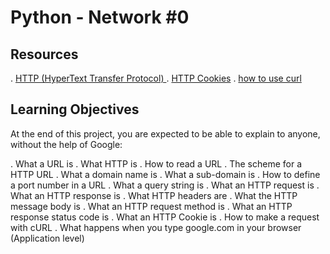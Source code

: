 #  Python - Network #0
## Resources
. [HTTP (HyperText Transfer Protocol) ](https://www3.ntu.edu.sg/home/ehchua/programming/webprogramming/HTTP_Basics.html)
. [HTTP Cookies](https://developer.mozilla.org/en-US/docs/Web/HTTP/Cookies)
. [how to use curl](https://reqbin.com/req/curl/c-1dw4uds4/curl-delete-request-example#:~:text=Sending%20DELETE%20Request%20with%20Curl,HTTP%20headers%20to%20the%20server.)


## Learning Objectives
At the end of this project, you are expected to be able to explain to anyone, without the help of Google:

. What a URL is
. What HTTP is
. How to read a URL
. The scheme for a HTTP URL
. What a domain name is
. What a sub-domain is
. How to define a port number in a URL
. What a query string is
. What an HTTP request is
. What an HTTP response is
. What HTTP headers are
. What the HTTP message body is
. What an HTTP request method is
. What an HTTP response status code is
. What an HTTP Cookie is
. How to make a request with cURL
. What happens when you type google.com in your browser (Application level)

